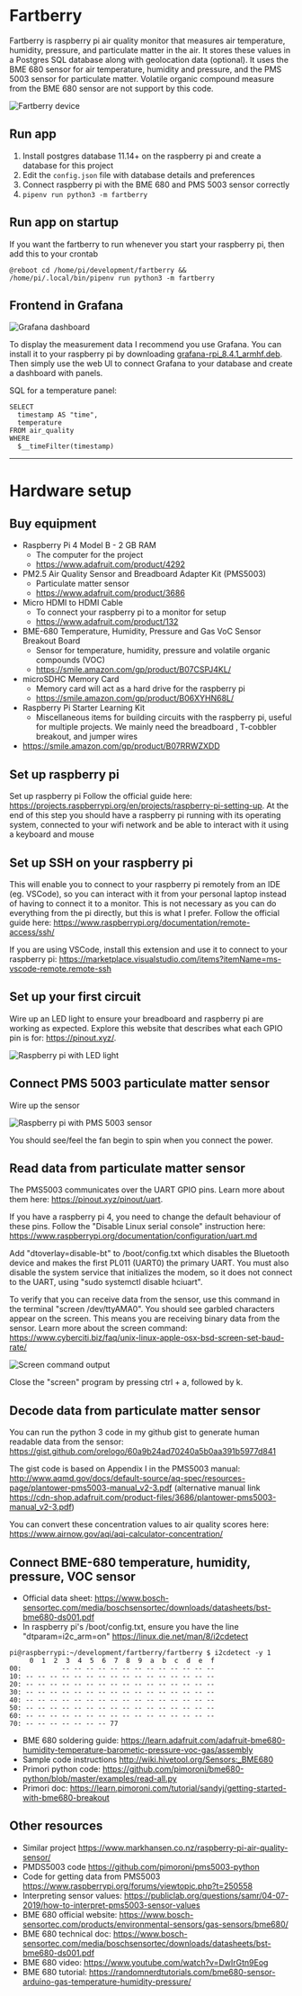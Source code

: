 # Fartberry
Fartberry is raspberry pi air quality monitor that measures air temperature, humidity, pressure, and particulate matter in the air. It stores these values in a Postgres SQL database along with geolocation data (optional). It uses the BME 680 sensor for air temperature, humidity and pressure, and the PMS 5003 sensor for particulate matter. Volatile organic compound measure from the BME 680 sensor are not support by this code.

![Fartberry device](assets/pi_pms_5003_sensor.jpg)

## Run app
1. Install postgres database 11.14+ on the raspberry pi and create a database for this project
2. Edit the `config.json` file with database details and preferences
3. Connect raspberry pi with the BME 680 and PMS 5003 sensor correctly
4. `pipenv run python3 -m fartberry`

## Run app on startup
If you want the fartberry to run whenever you start your raspberry pi, then add this to your crontab
```
@reboot cd /home/pi/development/fartberry && /home/pi/.local/bin/pipenv run python3 -m fartberry
```

## Frontend in Grafana
![Grafana dashboard](assets/grafana_dashboard.png)

To display the measurement data I recommend you use Grafana. You can install it to your raspberry pi by downloading [grafana-rpi_8.4.1_armhf.deb](https://grafana.com/grafana/download?pg=get&platform=arm&plcmt=selfmanaged-box1-cta1&edition=oss). Then simply use the web UI to connect Grafana to your database and create a dashboard with panels.

SQL for a temperature panel: 
```
SELECT
  timestamp AS "time",
  temperature
FROM air_quality
WHERE
  $__timeFilter(timestamp)
```

---

# Hardware setup

## Buy equipment
- Raspberry Pi 4 Model B - 2 GB RAM
  - The computer for the project
  - https://www.adafruit.com/product/4292
- PM2.5 Air Quality Sensor and Breadboard Adapter Kit (PMS5003)
  - Particulate matter sensor
  - https://www.adafruit.com/product/3686
- Micro HDMI to HDMI Cable
  - To connect your raspberry pi to a monitor for setup
  - https://www.adafruit.com/product/132
- BME-680 Temperature, Humidity, Pressure and Gas VoC Sensor Breakout Board 
  - Sensor for temperature, humidity, pressure and volatile organic compounds (VOC)
  - https://smile.amazon.com/gp/product/B07CSPJ4KL/
- microSDHC Memory Card
  - Memory card will act as a hard drive for the raspberry pi
  - https://smile.amazon.com/gp/product/B06XYHN68L/
- Raspberry Pi Starter Learning Kit
  - Miscellaneous items for building circuits with the raspberry pi, useful for multiple projects. We mainly need the breadboard , T-cobbler breakout, and jumper wires
- https://smile.amazon.com/gp/product/B07RRWZXDD

## Set up raspberry pi
Set up raspberry pi
Follow the official guide here: https://projects.raspberrypi.org/en/projects/raspberry-pi-setting-up. At the end of this step you should have a raspberry pi running with its operating system, connected to your wifi network and be able to interact with it using a keyboard and mouse

## Set up SSH on your raspberry pi
This will enable you to connect to your raspberry pi remotely from an IDE (eg. VSCode), so you can interact with it from your personal laptop instead of having to connect it to a monitor. This is not necessary as you can do everything from the pi directly, but this is what I prefer. Follow the official guide here: https://www.raspberrypi.org/documentation/remote-access/ssh/

If you are using VSCode, install this extension and use it to connect to your raspberry pi: https://marketplace.visualstudio.com/items?itemName=ms-vscode-remote.remote-ssh

## Set up your first circuit
Wire up an LED light to ensure your breadboard and raspberry pi are working as expected. Explore this website that describes what each GPIO pin is for: https://pinout.xyz/.

![Raspberry pi with LED light](assets/pi_light.jpg)

## Connect PMS 5003 particulate matter sensor
Wire up the sensor

![Raspberry pi with PMS 5003 sensor](assets/pi_pms_5003_sensor.jpg)

You should see/feel the fan begin to spin when you connect the power.

## Read data from particulate matter sensor
The PMS5003 communicates over the UART GPIO pins. Learn more about them here: https://pinout.xyz/pinout/uart.

If you have a raspberry pi 4, you need to change the default behaviour of these pins. Follow the "Disable Linux serial console" instruction here: https://www.raspberrypi.org/documentation/configuration/uart.md

Add "dtoverlay=disable-bt" to /boot/config.txt which disables the Bluetooth device and makes the first PL011 (UART0) the primary UART. You must also disable the system service that initializes the modem, so it does not connect to the UART, using "sudo systemctl disable hciuart".

To verify that you can receive data from the sensor, use this command in the terminal "screen /dev/ttyAMA0". You should see garbled characters appear on the screen. This means you are receiving binary data from the sensor. Learn more about the screen command: https://www.cyberciti.biz/faq/unix-linux-apple-osx-bsd-screen-set-baud-rate/

![Screen command output](assets/screen_command_output.png)

Close the "screen" program by pressing ctrl + a, followed by k.

## Decode data from particulate matter sensor
You can run the python 3 code in my github gist to generate human readable data from the sensor: https://gist.github.com/orelogo/60a9b24ad70240a5b0aa391b5977d841

The gist code is based on Appendix I in the PMS5003 manual: http://www.aqmd.gov/docs/default-source/aq-spec/resources-page/plantower-pms5003-manual_v2-3.pdf (alternative manual link https://cdn-shop.adafruit.com/product-files/3686/plantower-pms5003-manual_v2-3.pdf)

You can convert these concentration values to air quality scores here: https://www.airnow.gov/aqi/aqi-calculator-concentration/

## Connect BME-680 temperature, humidity, pressure, VOC sensor
- Official data sheet: https://www.bosch-sensortec.com/media/boschsensortec/downloads/datasheets/bst-bme680-ds001.pdf
- In raspberry pi's /boot/config.txt, ensure you have the line "dtparam=i2c_arm=on"
https://linux.die.net/man/8/i2cdetect

```
pi@raspberrypi:~/development/fartberry/fartberry $ i2cdetect -y 1
     0  1  2  3  4  5  6  7  8  9  a  b  c  d  e  f
00:          -- -- -- -- -- -- -- -- -- -- -- -- --
10: -- -- -- -- -- -- -- -- -- -- -- -- -- -- -- --
20: -- -- -- -- -- -- -- -- -- -- -- -- -- -- -- --
30: -- -- -- -- -- -- -- -- -- -- -- -- -- -- -- --
40: -- -- -- -- -- -- -- -- -- -- -- -- -- -- -- --
50: -- -- -- -- -- -- -- -- -- -- -- -- -- -- -- --
60: -- -- -- -- -- -- -- -- -- -- -- -- -- -- -- --
70: -- -- -- -- -- -- -- 77 
```

- BME 680 soldering guide: https://learn.adafruit.com/adafruit-bme680-humidity-temperature-barometic-pressure-voc-gas/assembly
- Sample code instructions http://wiki.hivetool.org/Sensors:_BME680
- Primori python code: https://github.com/pimoroni/bme680-python/blob/master/examples/read-all.py
- Primori doc: https://learn.pimoroni.com/tutorial/sandyj/getting-started-with-bme680-breakout

## Other resources

- Similar project https://www.markhansen.co.nz/raspberry-pi-air-quality-sensor/
- PMDS5003 code https://github.com/pimoroni/pms5003-python
- Code for getting data from PMS5003 https://www.raspberrypi.org/forums/viewtopic.php?t=250558
- Interpreting sensor values: https://publiclab.org/questions/samr/04-07-2019/how-to-interpret-pms5003-sensor-values
- BME 680 official website: https://www.bosch-sensortec.com/products/environmental-sensors/gas-sensors/bme680/
- BME 680 technical doc: https://www.bosch-sensortec.com/media/boschsensortec/downloads/datasheets/bst-bme680-ds001.pdf
- BME 680 video: https://www.youtube.com/watch?v=DwIrGtn9Eog
- BME 680 tutorial: https://randomnerdtutorials.com/bme680-sensor-arduino-gas-temperature-humidity-pressure/